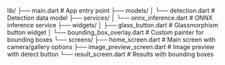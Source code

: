 lib/
├── main.dart                    # App entry point
├── models/
│   └── detection.dart          # Detection data model
├── services/
│   └── onnx_inference.dart     # ONNX inference service
├── widgets/
│   ├── glass_button.dart       # Glassmorphism button widget
│   └── bounding_box_overlay.dart # Custom painter for bounding boxes
└── screens/
    ├── home_screen.dart        # Main screen with camera/gallery options
    ├── image_preview_screen.dart # Image preview with detect button
    └── result_screen.dart      # Results with bounding boxes